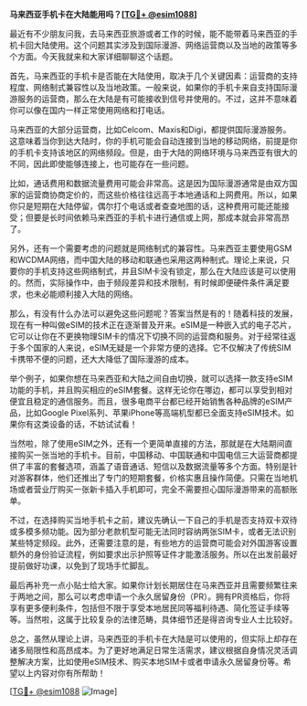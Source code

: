 **马来西亚手机卡在大陆能用吗？[[TG💪+ @esim1088](https://t.me/s/esim1088)]**

最近有不少朋友问我，去马来西亚旅游或者工作的时候，能不能带着马来西亚的手机卡回大陆使用。这个问题其实涉及到国际漫游、网络运营商以及当地的政策等多个方面。今天我就来和大家详细聊聊这个话题。

首先，马来西亚的手机卡是否能在大陆使用，取决于几个关键因素：运营商的支持程度、网络制式兼容性以及当地政策。一般来说，如果你的手机卡来自支持国际漫游服务的运营商，那么在大陆是有可能接收到信号并使用的。不过，这并不意味着你可以像在国内一样正常使用网络和打电话。

马来西亚的大部分运营商，比如Celcom、Maxis和Digi，都提供国际漫游服务。这意味着当你到达大陆时，你的手机可能会自动连接到当地的移动网络，前提是你的手机卡支持该地区的网络频段。但是，由于大陆的网络环境与马来西亚有很大的不同，因此即使能够连接上，也可能存在一些问题。

比如，通话费用和数据流量费用可能会非常高。这是因为国际漫游通常是由双方国家的运营商协商定价的，而这些价格往往远高于本地通话和上网费用。所以，如果你只是短期在大陆停留，偶尔打个电话或者查查地图的话，这种费用可能还能接受；但要是长时间依赖马来西亚的手机卡进行通信或上网，那成本就会非常高昂了。

另外，还有一个需要考虑的问题就是网络制式的兼容性。马来西亚主要使用GSM和WCDMA网络，而中国大陆的移动和联通也采用这两种制式。理论上来说，只要你的手机支持这些网络制式，并且SIM卡没有锁定，那么在大陆应该是可以使用的。然而，实际操作中，由于频段差异和技术限制，有时候即便硬件条件满足要求，也未必能顺利接入大陆的网络。

那么，有没有什么办法可以避免这些问题呢？答案当然是有的！随着科技的发展，现在有一种叫做eSIM的技术正在逐渐普及开来。eSIM是一种嵌入式的电子芯片，它可以让你在不更换物理SIM卡的情况下切换不同的运营商和服务。对于经常往返于多个国家的人来说，eSIM无疑是一个非常方便的选择。它不仅解决了传统SIM卡携带不便的问题，还大大降低了国际漫游的成本。

举个例子，如果你想在马来西亚和大陆之间自由切换，就可以选择一款支持eSIM功能的手机，并且购买相应的eSIM套餐。这样无论你在哪边，都可以享受到相对便宜且稳定的通信服务。而且，很多电商平台都已经开始销售各种品牌的eSIM产品，比如Google Pixel系列、苹果iPhone等高端机型都已全面支持eSIM技术。如果你有这类设备的话，不妨试试看！

当然啦，除了使用eSIM之外，还有一个更简单直接的方法，那就是在大陆期间直接购买一张当地的手机卡。目前，中国移动、中国联通和中国电信三大运营商都提供了丰富的套餐选项，涵盖了语音通话、短信以及数据流量等多个方面。特别是针对游客群体，他们还推出了专门的短期套餐，价格实惠且操作简便。只需在当地机场或者营业厅购买一张新卡插入手机即可，完全不需要担心国际漫游带来的高额账单。

不过，在选择购买当地手机卡之前，建议先确认一下自己的手机是否支持双卡双待或多模多频功能。因为部分老款机型可能无法同时容纳两张SIM卡，或者无法识别某些特定频段。此外，还需要注意的是，有些地方的运营商可能会对外国游客设置额外的身份验证流程，例如要求出示护照等证件才能激活服务。所以在出发前最好提前做好功课，以免到了现场手忙脚乱。

最后再补充一点小贴士给大家。如果你计划长期居住在马来西亚并且需要频繁往来于两地之间，那么可以考虑申请一个永久居留身份（PR）。拥有PR资格后，你将享有更多便利条件，包括但不限于享受本地居民同等福利待遇、简化签证手续等等。当然啦，这属于比较复杂的法律范畴，具体细节还是得咨询专业人士比较好。

总之，虽然从理论上讲，马来西亚的手机卡在大陆是可以使用的，但实际上却存在诸多局限性和高昂成本。为了更好地满足日常生活需求，建议根据自身情况灵活调整解决方案，比如使用eSIM技术、购买本地SIM卡或者申请永久居留身份等。希望以上内容对你有所帮助！

[[TG💪+ @esim1088](https://t.me/s/esim1088) ![Image](https://i.postimg.cc/4NQfJmqS/Snipaste-2025-05-13-00-14-12.png)]